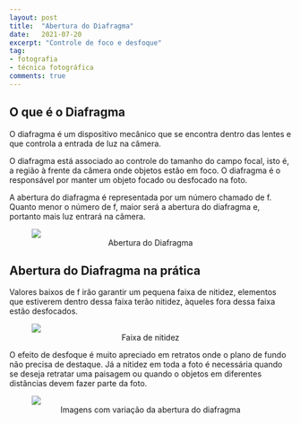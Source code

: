 ```yaml
---
layout: post
title:  "Abertura do Diafragma"
date:   2021-07-20
excerpt: "Controle de foco e desfoque"
tag:
- fotografia
- técnica fotográfica
comments: true
---
```

## O que é o Diafragma
O diafragma é um dispositivo mecânico que se encontra dentro das lentes e que controla a entrada de luz na câmera.

O diafragma está associado ao controle do tamanho do campo focal, isto é, a região à frente da câmera onde objetos estão em foco. O diafragma é o responsável por manter um objeto focado ou desfocado na foto.

A abertura do diafragma é representada por um número chamado de f. Quanto menor o número de f, maior será a abertura do diafragma e, portanto mais luz entrará na câmera.

<figure>
	<img src="https://i.imgur.com/XoX0pEM.jpg">
	<figcaption><center>Abertura do Diafragma</center></figcaption>
</figure>

## Abertura do Diafragma na prática
Valores baixos de f irão garantir um pequena faixa de nitidez, elementos que estiverem dentro dessa faixa terão nitidez, àqueles fora dessa faixa estão desfocados.

<figure>
	<img src="https://i.imgur.com/yELY6BE.png">
	<figcaption><center>Faixa de nitidez</center></figcaption>
</figure>

O efeito de desfoque é muito apreciado em retratos onde o plano de fundo não precisa de destaque. Já a nitidez em toda a foto é necessária quando se deseja retratar uma paisagem ou quando o objetos em diferentes distâncias devem fazer parte da foto.

<figure>
	<img src="https://i.imgur.com/ybhMBDU.jpg">
	<figcaption><center>Imagens com variação da abertura do diafragma</center></figcaption>
</figure>
